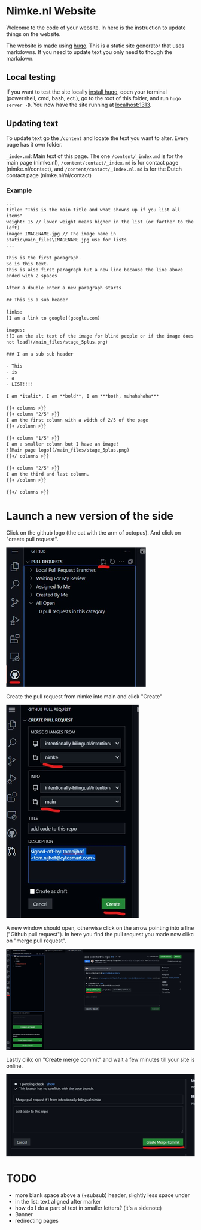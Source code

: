 # Nimke.nl Website

Welcome to the code of your website.
In here is the instruction to update things on the website.

The website is made using [hugo](https://gohugo.io).
This is a static site generator that uses markdowns.
If you need to update text you only need to though the markdown.

## Local testing

If you want to test the site locally [install hugo](https://gohugo.io/getting-started/installing/), open your terminal (powershell, cmd, bash, ect.), go to the root of this folder, and run `hugo server -D`.
You now have the site running at [localhost:1313](http://localhost:1313/).

## Updating text

To update text go the `/content` and locate the text you want to alter.
Every page has it own folder.

`_index.md`: Main text of this page.
The one `/content/_index.md` is for the main page (nimke.nl), `/content/contact/_index.md` is for contact page (nimke.nl/contact), and `/content/contact/_index.nl.md` is for the Dutch contact page (nimke.nl/nl/contact)

### Example

```
---
title: "This is the main title and what showns up if you list all items"
weight: 15 // lower weight means higher in the list (or farther to the left)
image: IMAGENAME.jpg // The image name in static\main_files\IMAGENAME.jpg use for lists
---

This is the first paragraph.
So is this text.
This is also first paragraph but a new line because the line above ended with 2 spaces

After a double enter a new paragraph starts

## This is a sub header

links:
[I am a link to google](google.com)

images:
![I am the alt text of the image for blind people or if the image does not load](/main_files/stage_5plus.png)

### I am a sub sub header

- This
- is
- a
- LIST!!!!

I am *italic*, I am **bold**, I am ***both, muhahahaha***

{{< columns >}}
{{< column "2/5" >}}
I am the first column with a width of 2/5 of the page
{{< /column >}}

{{< column "1/5" >}}
I am a smaller column but I have an image!
![Main page logo](/main_files/stage_5plus.png)
{{</ columns >}}

{{< column "2/5" >}}
I am the third and last column.
{{< /column >}}

{{</ columns >}}

```

# Launch a new version of the side

Click on the github logo (the cat with the arm of octopus).
And click on "create pull request".

![make_pr](readme_images/make_pr.jpg)

Create the pull request from nimke into main and click "Create"

![make_pr_2](readme_images/make_pr_2.jpg)

A new window should open, otherwise click on the arrow pointing into a line ("Github pull request").
In here you find the pull request you made now clikc on "merge pull request".

![finish_pr](readme_images/finish_pr.jpg)

Lastly clikc on "Create merge commit" and wait a few minutes till your site is online.

![finish_pr_2](readme_images/finish_pr_2.jpg)

# TODO

- more blank space above a (+subsub) header, slightly less space under
- in the list: text aligned after marker
- how do I do a part of text in smaller letters? (it's a sidenote)
- Banner
- redirecting pages
